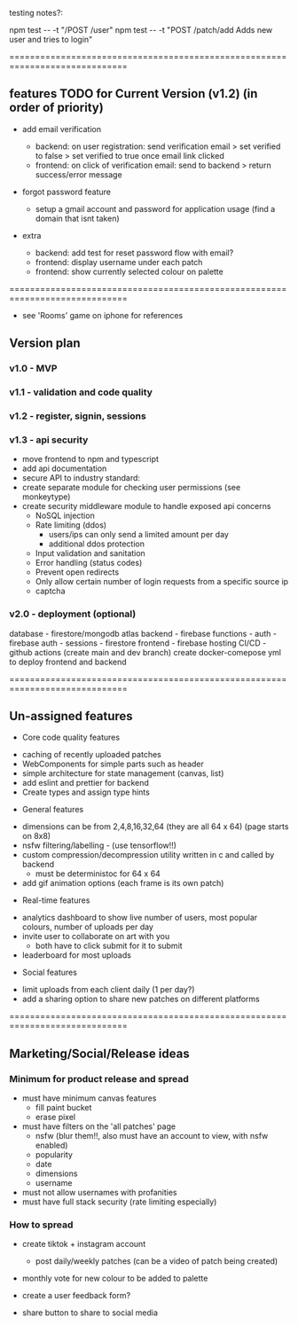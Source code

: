 
testing notes?:

npm test -- -t "/POST /user"
npm test -- -t "POST /patch/add Adds new user and tries to login"

=============================================================================

## features TODO for Current Version (v1.2) (in order of priority)
+ add email verification
    - backend: on user registration: send verification email > set verified to false > set verified to true once email link clicked
    - frontend: on click of verification email: send to backend > return success/error message

+ forgot password feature
    - setup a gmail account and password for application usage (find a domain that isnt taken)

+ extra
    - backend: add test for reset password flow with email?
    - frontend: display username under each patch
    - frontend: show currently selected colour on palette

=============================================================================
- see 'Rooms' game on iphone for references
## Version plan
### v1.0 - MVP
### v1.1 - validation and code quality
### v1.2 - register, signin, sessions

### v1.3 - api security
- move frontend to npm and typescript
- add api documentation
- secure API to industry standard:
- create separate module for checking user permissions (see monkeytype)
- create security middleware module to handle exposed api concerns
    - NoSQL injection
    - Rate limiting (ddos)
        - users/ips can only send a limited amount per day
        - additional ddos protection 
    - Input validation and sanitation
    - Error handling (status codes)
    - Prevent open redirects
    - Only allow certain number of login requests from a specific source ip
    - captcha

### v2.0 - deployment (optional)
database - firestore/mongodb atlas
backend - firebase functions
    - auth - firebase auth
    - sessions - firestore
frontend - firebase hosting
CI/CD - github actions (create main and dev branch)
create docker-comepose yml to deploy frontend and backend

=============================================================================

## Un-assigned features
+ Core code quality features
- caching of recently uploaded patches
- WebComponents for simple parts such as header
- simple architecture for state management (canvas, list)
- add eslint and prettier for backend
- Create types and assign type hints

+ General features
- dimensions can be from 2,4,8,16,32,64 (they are all 64 x 64) (page starts on 8x8)
- nsfw filtering/labelling - (use tensorflow!!)
- custom compression/decompression utility written in c and called by backend
    - must be deterministoc for 64 x 64
- add gif animation options (each frame is its own patch)

+ Real-time features
- analytics dashboard to show live number of users, most popular colours, number of uploads per day
- invite user to collaborate on art with you
    - both have to click submit for it to submit
- leaderboard for most uploads

+ Social features
- limit uploads from each client daily (1 per day?)
- add a sharing option to share new patches on different platforms

=============================================================================

## Marketing/Social/Release ideas
### Minimum for product release and spread
- must have minimum canvas features
    - fill paint bucket
    - erase pixel
- must have filters on the 'all patches' page
    - nsfw (blur them!!, also must have an account to view, with nsfw enabled) 
    - popularity
    - date
    - dimensions
    - username
- must not allow usernames with profanities
- must have full stack security (rate limiting especially)

### How to spread
- create tiktok + instagram account
    - post daily/weekly patches (can be a video of patch being created)

- monthly vote for new colour to be added to palette
- create a user feedback form?
- share button to share to social media

